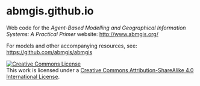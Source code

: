 # abmgis.github.io

Web code for the _Agent-Based Modelling and Geographical Information Systems: A Practical Primer_ website:  http://www.abmgis.org/

For models and other accompanying resources, see: https://github.com/abmgis/abmgis

<a rel="license" href="http://creativecommons.org/licenses/by-sa/4.0/"><img alt="Creative Commons License" style="border-width:0" src="https://i.creativecommons.org/l/by-sa/4.0/88x31.png" /></a><br />This work is licensed under a <a rel="license" href="http://creativecommons.org/licenses/by-sa/4.0/">Creative Commons Attribution-ShareAlike 4.0 International License</a>.